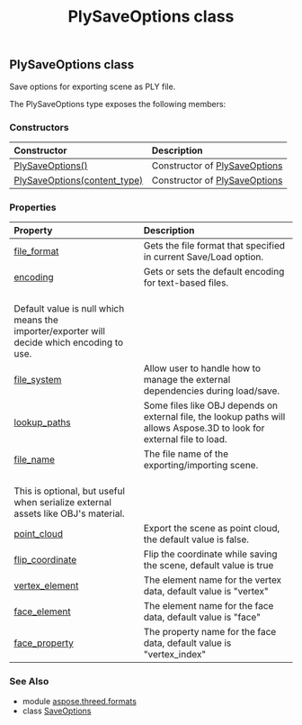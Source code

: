 ﻿---
title: PlySaveOptions class
second_title: Aspose.3D for Python via .NET API References
description: 
type: docs
weight: 220
url: /python-net/aspose.threed.formats/plysaveoptions/
is_root: false
---

## PlySaveOptions class

Save options for exporting scene as PLY file.



The PlySaveOptions type exposes the following members:

### Constructors
| Constructor | Description |
| :- | :- |
| [PlySaveOptions()](/3d/python-net/aspose.threed.formats/plysaveoptions/__init__/#) | Constructor of [PlySaveOptions](/3d/python-net/aspose.threed.formats/plysaveoptions) |
| [PlySaveOptions(content_type)](/3d/python-net/aspose.threed.formats/plysaveoptions/__init__/#FileContentType) | Constructor of [PlySaveOptions](/3d/python-net/aspose.threed.formats/plysaveoptions) |


### Properties
| Property | Description |
| :- | :- |
| [file_format](/3d/python-net/aspose.threed.formats/plysaveoptions/file_format) | Gets the file format that specified in current Save/Load option. |
| [encoding](/3d/python-net/aspose.threed.formats/plysaveoptions/encoding) | Gets or sets the default encoding for text-based files.<br/>            Default value is null which means the importer/exporter will decide which encoding to use. |
| [file_system](/3d/python-net/aspose.threed.formats/plysaveoptions/file_system) | Allow user to handle how to manage the external dependencies during load/save. |
| [lookup_paths](/3d/python-net/aspose.threed.formats/plysaveoptions/lookup_paths) | Some files like OBJ depends on external file, the lookup paths will allows Aspose.3D to look for external file to load. |
| [file_name](/3d/python-net/aspose.threed.formats/plysaveoptions/file_name) | The file name of the exporting/importing scene.<br/>            This is optional, but useful when serialize external assets like OBJ's material. |
| [point_cloud](/3d/python-net/aspose.threed.formats/plysaveoptions/point_cloud) | Export the scene as point cloud, the default value is false. |
| [flip_coordinate](/3d/python-net/aspose.threed.formats/plysaveoptions/flip_coordinate) | Flip the coordinate while saving the scene, default value is true |
| [vertex_element](/3d/python-net/aspose.threed.formats/plysaveoptions/vertex_element) | The element name for the vertex data, default value is "vertex" |
| [face_element](/3d/python-net/aspose.threed.formats/plysaveoptions/face_element) | The element name for the face data, default value is "face" |
| [face_property](/3d/python-net/aspose.threed.formats/plysaveoptions/face_property) | The property name for the face data, default value is "vertex_index" |


### See Also

* module [aspose.threed.formats](../)
* class [SaveOptions](/3d/python-net/aspose.threed.formats/saveoptions)
